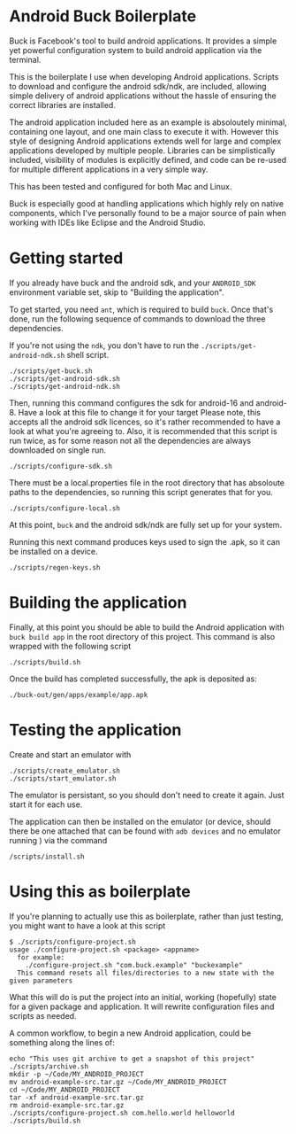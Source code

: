 # Android Buck Boilerplate

Buck is Facebook's tool to build android applications. It provides a simple yet powerful configuration system to build android application via the terminal. 

This is the boilerplate I use when developing Android applications. Scripts to download and configure the android sdk/ndk, are included, allowing simple delivery of android applications without the hassle of ensuring the correct libraries are installed.

The android application included here as an example is absoloutely minimal, containing one layout, and one main class to execute it with. However this style of designing Android applications extends well for large and complex applications developed by multiple people. Libraries can be simplistically included, visibility of modules is explicitly defined, and code can be re-used for multiple different applications in a very simple way.

This has been tested and configured for both Mac and Linux.

Buck is especially good at handling applications which highly rely on native components, which I've personally found to be a major source of pain when working with IDEs like Eclipse and the Android Studio.

# Getting started

If you already have buck and the android sdk, and your `ANDROID_SDK` environment variable set, skip to "Building the application".

To get started, you need `ant`, which is required to build `buck`. Once that's done, run the following sequence of commands to download the three dependencies.

If you're not using the `ndk`, you don't have to run the `./scripts/get-android-ndk.sh` shell script.

	./scripts/get-buck.sh
	./scripts/get-android-sdk.sh
	./scripts/get-android-ndk.sh

Then, running this command configures the sdk for android-16 and android-8. Have a look at this file to change it for your target
Please note, this accepts all the android sdk licences, so it's rather recommended to have a look at what you're agreeing to. Also, it is recommended that this script is run twice, as for some reason not all the dependencies are always downloaded on single run.

	./scripts/configure-sdk.sh 

There must be a local.properties file in the root directory that has absoloute paths to the dependencies, so running this script generates that for you.

	./scripts/configure-local.sh


At this point, `buck` and the android sdk/ndk are fully set up for your system.

Running this next command produces keys used to sign the .apk, so it can be installed on a device.

	./scripts/regen-keys.sh

# Building the application

Finally, at this point you should be able to build the Android application with `buck build app` in the root directory of this project. 
This command is also wrapped with the following script

	./scripts/build.sh

Once the build has completed successfully, the apk is deposited as:

	./buck-out/gen/apps/example/app.apk

# Testing the application

Create and start an emulator with

	./scripts/create_emulator.sh
	./scripts/start_emulator.sh

The emulator is persistant, so you should don't need to create it again. Just start it for each use.

The application can then be installed on the emulator (or device, should there be one attached that can be found with `adb devices` and no emulator running ) via the command

	/scripts/install.sh

# Using this as boilerplate

If you're planning to actually use this as boilerplate, rather than just testing, you might want to have a look at this script

	$ ./scripts/configure-project.sh 
	usage ./configure-project.sh <package> <appname>
	  for example:
	    ./configure-project.sh "com.buck.example" "buckexample" 
	  This command resets all files/directories to a new state with the given parameters

What this will do is put the project into an initial, working (hopefully) state for a given package and application. It will rewrite configuration files and scripts as needed.

A common workflow, to begin a new Android application, could be something along the lines of:

	echo "This uses git archive to get a snapshot of this project"
	./scripts/archive.sh
	mkdir -p ~/Code/MY_ANDROID_PROJECT
	mv android-example-src.tar.gz ~/Code/MY_ANDROID_PROJECT
	cd ~/Code/MY_ANDROID_PROJECT
	tar -xf android-example-src.tar.gz
	rm android-example-src.tar.gz
	./scripts/configure-project.sh com.hello.world helloworld
	./scripts/build.sh




